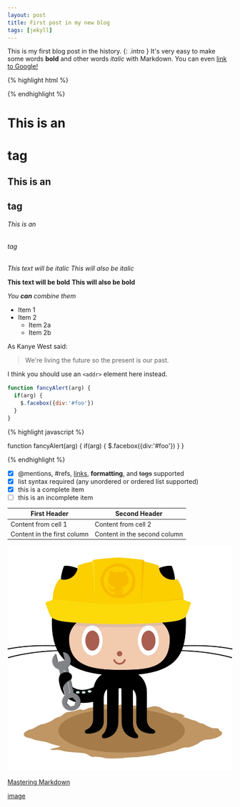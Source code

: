 ```yaml
---
layout: post
title: First post in my new blog
tags: [jekyll]
---
```


This is my first blog post in the history.
{: .intro }
It's very easy to make some words **bold** and other words *italic* with Markdown. You can even [link to Google!](http://google.com)

{% highlight html %}

<link rel="stylesheet" href="{{"{{ site.baseurl "}}}}/css/main.css">

{% endhighlight %}

# This is an <h1> tag
## This is an <h2> tag
###### This is an <h6> tag

*This text will be italic*
_This will also be italic_

**This text will be bold**
__This will also be bold__

_You **can** combine them_

* Item 1
* Item 2
  * Item 2a
  * Item 2b
  
As Kanye West said:

> We're living the future so
> the present is our past.

I think you should use an
`<addr>` element here instead.

```javascript
function fancyAlert(arg) {
  if(arg) {
    $.facebox({div:'#foo'})
  }
}
```
{% highlight javascript %}

function fancyAlert(arg) {
  if(arg) {
    $.facebox({div:'#foo'})
  }
}

{% endhighlight %}
	
- [x] @mentions, #refs, [links](), **formatting**, and <del>tags</del> supported
- [x] list syntax required (any unordered or ordered list supported)
- [x] this is a complete item
- [ ] this is an incomplete item

First Header | Second Header
------------ | -------------
Content from cell 1 | Content from cell 2
Content in the first column | Content in the second column

![GitHub Logo](/assets/404.jpg)

[Mastering Markdown](https://guides.github.com/features/mastering-markdown/)

[image](https://commons.wikimedia.org/wiki/Main_Page#/media/File:Phobos_fly-by_animation_ESA223006.gif)